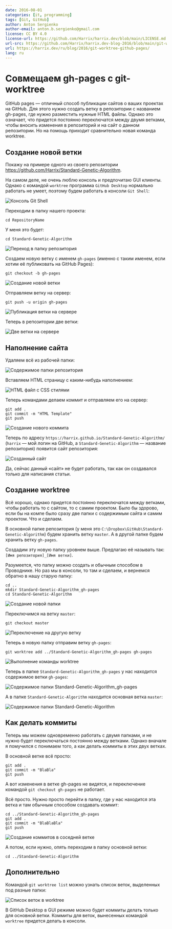 ```yaml
---
date: 2016-08-01
categories: [it, programming]
tags: [Git, GitHub]
author: Anton Sergienko
author-email: anton.b.sergienko@gmail.com
license: CC BY 4.0
license-url: https://github.com/Harrix/harrix.dev/blob/main/LICENSE.md
url-src: https://github.com/Harrix/harrix.dev-blog-2016/blob/main/git-worktree-github-pages/git-worktree-github-pages.md
url: https://harrix.dev/ru/blog/2016/git-worktree-github-pages/
lang: ru
---
```


# Совмещаем gh-pages с git-worktree

GitHub pages — отличный способ публикации сайтов о ваших проектах на GitHub. Для этого нужно создать ветку в репозитории с названием gh-pages, где нужно разместить нужные HTML файлы. Однако это означает, что придется постоянно переключатся между двумя ветками, чтобы вносить изменения в репозиторий и на сайт о данном репозитории. Но на помощь приходит сравнительно новая команда worktree.

## Создание новой ветки

Покажу на примере одного из своего репозитории <https://github.com/Harrix/Standard-Genetic-Algorithm>.

На самом деле, не очень люблю консоль и предпочитаю GUI клиенты. Однако с командой `worktree` программа `GitHub Desktop` нормально работать не умеет, поэтому будем работать в консоли `Git Shell`:

![Консоль Git Shell](img/git-shell.png)

Переходим в папку нашего проекта:

```console
cd RepositoryName
```

У меня это будет:

```console
cd Standard-Genetic-Algorithm
```

![Переход в папку репозитория](img/console_01.png)

Создаем новую ветку с именем `gh-pages` (именно с таким именем, если хотим её публиковать на GitHub Pages):

```console
git checkout -b gh-pages
```

![Создание новой ветки](img/console_02.png)

Отправляем ветку на сервер:

```console
git push -u origin gh-pages
```

![Публикация ветки на сервере](img/console_03.png)

Теперь в репозитории две ветки:

![Две ветки на сервере](img/github.png)

## Наполнение сайта

Удаляем всё из рабочей папки:

![Содержимое папки репозитория](img/folder_01.png)

Вставляем HTML страницу с каким-нибудь наполнением:

![HTML файл с CSS стилями](img/folder_02.png)

Теперь командами делаем коммит и отправляем его на сервер:

```console
git add .
git commit -m "HTML Template"
git push
```

![Создание нового коммита](img/console_04.png)

Теперь по адресу `https://harrix.github.io/Standard-Genetic-Algorithm/` (`harrix` — мой логин на GitHub, а `Standard-Genetic-Algorithm` — название репозитория) появится сайт репозитория:

![Созданный сайт](img/site.png)

Да, сейчас данный «сайт» не будет работать, так как он создавался только для написания статьи.

## Создание worktree

Всё хорошо, однако придется постоянно переключатся между ветками, чтобы работать то с сайтом, то с самим проектом. Было бы здорово, если бы на компе было сразу две папки с содержимым сайта и самим проектом. Что и сделаем.

В основной папке репозитория (у меня это `C:\Dropbox\GitHub\Standard-Genetic-Algorithm`) будем хранить ветку `master`. А в другой папке будем хранить ветку `gh-pages`.

Создадим эту новую папку уровнем выше. Предлагаю её называть так: `[Имя репозитория]_[Имя ветки]`.

Разумеется, что папку можно создать и обычным способом в Проводнике. Но раз мы в консоли, то там и сделаем, и вернемся обратно в нашу старую папку:

```console
cd ..
mkdir Standard-Genetic-Algorithm_gh-pages
cd Standard-Genetic-Algorithm
```

![Создание новой папки](img/folder_03.png)

Переключимся на ветку `master`:

```console
git checkout master
```

![Переключение на другую ветку](img/console_05.png)

Теперь в новую папку отправим ветку `gh-pages`:

```console
git worktree add ../Standard-Genetic-Algorithm_gh-pages gh-pages
```

![Выполнение команды worktree](img/console_06.png)

Теперь в папке `Standard-Genetic-Algorithm_gh-pages` у нас находится содержимое ветки `gh-pages`:

![Содержимое папки Standard-Genetic-Algorithm_gh-pages](img/folder_04.png)

А в папке `Standard-Genetic-Algorithm` находится основная ветка `master`:

![Содержимое папки Standard-Genetic-Algorithm](img/folder_05.png)

## Как делать коммиты

Теперь мы можем одновременно работать с двумя папками, и не нужно будет переключаться постоянно между ветками. Однако вначале я помучился с понимаем того, а как делать коммиты в этих двух ветках.

В основной ветке всё просто:

```console
git add .
git commit -m "BlaBla"
git push
```

А вот изменения в ветке gh-pages не видятся, и переключение командой `git checkout gh-pages` не работает.

Всё просто. Нужно просто перейти в папку, где у нас находится эта ветка и там обычным способом создавать коммит:

```console
cd ../Standard-Genetic-Algorithm_gh-pages
git add .
git commit -m "BlaBlaBla"
git push
```

![Создание коммитов в соседней ветке](img/console_07.png)

А потом, если нужно, опять переходим в папку основной ветки:

```console
cd ../Standard-Genetic-Algorithm
```

## Дополнительно

Командой `git worktree list` можно узнать список веток, выделенных под разные папки:

![Список веток в worktree](img/console_08.png)

В GitHub Desktop в GUI режиме можно будет коммиты делать только для основной ветки. Коммиты для веток, вынесенных командой `worktree` придется делать в консоли.
